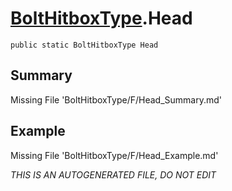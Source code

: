 # [BoltHitboxType](Types/BoltHitboxType.md).Head
`public static BoltHitboxType Head`
## Summary
Missing File 'BoltHitboxType/F/Head_Summary.md'
## Example
Missing File 'BoltHitboxType/F/Head_Example.md'

*THIS IS AN AUTOGENERATED FILE, DO NOT EDIT*

